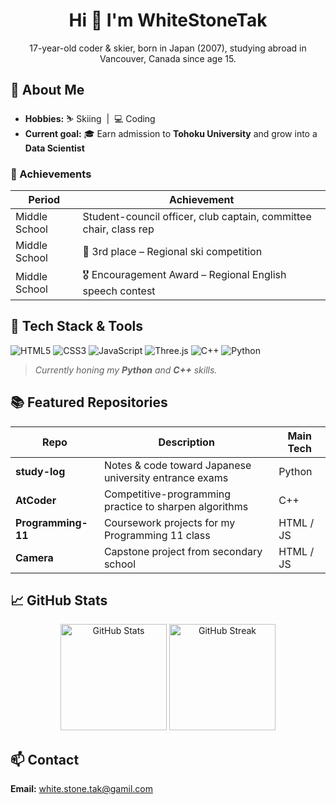 <h1 align="center">Hi 👋 I'm WhiteStoneTak</h1>
<p align="center">
17-year-old coder & skier, born in Japan (2007), studying abroad in Vancouver, Canada since age 15.
</p>

## 📝 About Me
- **Hobbies:** ⛷️ Skiing &nbsp;|&nbsp; 💻 Coding  
- **Current goal:** 🎓 Earn admission to **Tohoku University** and grow into a **Data Scientist**

### 🌟 Achievements
| Period | Achievement |
|--------|-------------|
| Middle School | Student-council officer, club captain, committee chair, class rep |
| Middle School | 🥉 3rd place – Regional ski competition |
| Middle School | 🎖️ Encouragement Award – Regional English speech contest |

## 🔧 Tech Stack & Tools
![HTML5](https://img.shields.io/badge/HTML5-E34F26?style=flat&logo=html5&logoColor=white)
![CSS3](https://img.shields.io/badge/CSS3-1572B6?style=flat&logo=css3&logoColor=white)
![JavaScript](https://img.shields.io/badge/JavaScript-F7DF1E?style=flat&logo=javascript&logoColor=black)
![Three.js](https://img.shields.io/badge/Three.js-000000?style=flat&logo=three.js&logoColor=white)
![C++](https://img.shields.io/badge/C++-00599C?style=flat&logo=c%2B%2B&logoColor=white)
![Python](https://img.shields.io/badge/Python-3670A0?style=flat&logo=python&logoColor=white)

> *Currently honing my **Python** and **C++** skills.*

## 📚 Featured Repositories
| Repo | Description | Main Tech |
|------|-------------|-----------|
| **study-log** | Notes & code toward Japanese university entrance exams | Python |
| **AtCoder** | Competitive-programming practice to sharpen algorithms | C++ |
| **Programming-11** | Coursework projects for my Programming 11 class | HTML / JS |
| **Camera** | Capstone project from secondary school | HTML / JS |

## 📈 GitHub Stats
<p align="center">
  <img height="170" src="https://github-readme-stats.vercel.app/api?username=WhiteStoneTak&show_icons=true&count_private=true" alt="GitHub Stats" />
  <img height="170" src="https://github-readme-streak-stats.herokuapp.com?user=WhiteStoneTak" alt="GitHub Streak" />
</p>

## 📫 Contact
**Email:** <white.stone.tak@gamil.com>

<!--
**Fill in later**  

🔭 I’m currently working on ...  
🤔 I’m looking for help with ...  
💬 Ask me about ...  
📄 Know about my experiences ...  
-->
